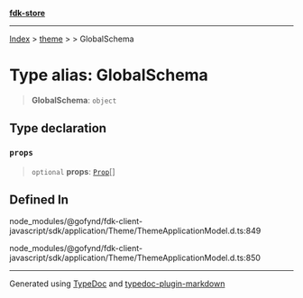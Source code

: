 [**fdk-store**](../../../README.md)
***

[Index](../../../API.md) > [theme](../../README.md) > [<internal>](../README.md) > GlobalSchema

# Type alias: GlobalSchema

> **GlobalSchema**: `object`

## Type declaration

### `props`

> `optional` **props**: [`Prop`](type-alias.Prop.md)[]

## Defined In

node\_modules/@gofynd/fdk-client-javascript/sdk/application/Theme/ThemeApplicationModel.d.ts:849

node\_modules/@gofynd/fdk-client-javascript/sdk/application/Theme/ThemeApplicationModel.d.ts:850

***
Generated using [TypeDoc](https://typedoc.org/) and [typedoc-plugin-markdown](https://www.npmjs.com/package/typedoc-plugin-markdown)

